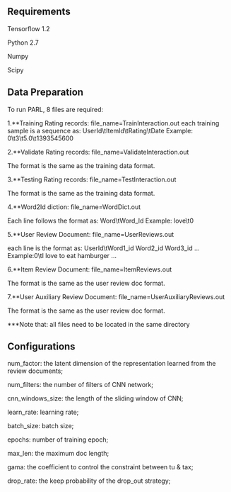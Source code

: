 ## Requirements

Tensorflow 1.2

Python 2.7

Numpy

Scipy

## Data Preparation
To run PARL, 8 files are required: 

1.**Training Rating records: file_name=TrainInteraction.out
each training sample is a sequence as:
UserId\tItemId\tRating\tDate
Example: 0\t3\t5.0\t1393545600

2.**Validate Rating records: file_name=ValidateInteraction.out

The format is the same as the training data format.

3.**Testing Rating records: file_name=TestInteraction.out

The format is the same as the training data format.

4.**Word2Id diction: file_name=WordDict.out

Each line follows the format as:
Word\tWord_Id
Example: love\t0

5.**User Review Document: file_name=UserReviews.out

each line is the format as:
UserId\tWord1_id Word2_id Word3_id …
Example:0\tI love to eat hamburger …

6.**Item Review Document: file_name=ItemReviews.out

The format is the same as the user review doc format.

7.**User Auxiliary Review Document: file_name=UserAuxiliaryReviews.out

The format is the same as the user review doc format.


***Note that: all files need to be located in the same directory

## Configurations
num_factor: the latent dimension of the representation learned from the review documents;

num_filters: the number of filters of CNN network;

cnn_windows_size: the length of the sliding window of CNN;

learn_rate: learning rate;

batch_size: batch size;

epochs: number of training epoch;

max_len: the maximum doc length;

gama: the coefficient to control the constraint between tu & tax;

drop_rate: the keep probability of the drop_out strategy;
